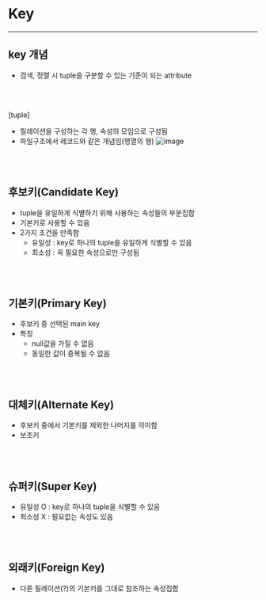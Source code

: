 # Key
---
## key 개념
- 검색, 정렬 시 tuple을 구분할 수 있는 기준이 되는 attribute

<br>
<br>

[tuple]
- 릴레이션을 구성하는 각 행, 속성의 모임으로 구성됨
- 파일구조에서 레코드와 같은 개념임(행열의 행)
![image](https://github.com/jiyeonnnny/Computer-Science/assets/139419091/4170d142-f270-43cd-90e1-468ec5eaf289)

<br>
<br>

## 후보키(Candidate Key)
- tuple을 유일하게 식별하기 위해 사용하는 속성들의 부분집합
- 기본키로 사용할 수 있음
- 2가지 조건을 만족함
  - 유일성 : key로 하나의 tuple을 유일하게 식별할 수 있음
  - 최소성 : 꼭 필요한 속성으로만 구성됨

<br>
<br>

## 기본키(Primary Key)
- 후보키 중 선택된 main key
- 특징
  - null값을 가질 수 없음
  - 동일한 값이 중복될 수 없음

<br>
<br>

## 대체키(Alternate Key)
- 후보키 중에서 기본키를 제외한 나머지를 의미함
- 보조키

<br>
<br>

## 슈퍼키(Super Key)
- 유일성 O : key로 하나의 tuple을 식별할 수 있음
- 최소성 X : 필요없는 속성도 있음

<br>
<br>

## 외래키(Foreign Key)
- 다른 릴레이션(?)의 기본키를 그대로 참조하는 속성집합

<br>
<br>
